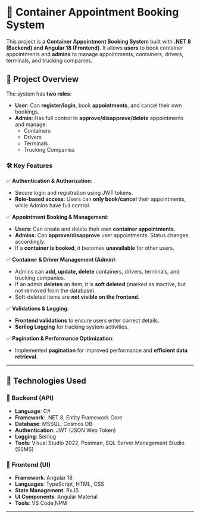 # 🚢 Container Appointment Booking System

This project is a **Container Appointment Booking System** built with **.NET 8 (Backend) and Angular 18 (Frontend)**. It allows **users** to book container appointments and **admins** to manage appointments, containers, drivers, terminals, and trucking companies.

## 📌 Project Overview

The system has **two roles**:
- **User**: Can **register/login**, book **appointments**, and cancel their own bookings.
- **Admin**: Has full control to **approve/disapprove/delete** appointments and manage:
  - Containers
  - Drivers
  - Terminals
  - Trucking Companies

### 🛠 **Key Features**
✅ **Authentication & Authorization**:  
- Secure login and registration using JWT tokens.  
- **Role-based access**: Users can **only book/cancel** their appointments, while Admins have full control.  

✅ **Appointment Booking & Management**:  
- **Users**: Can create and delete their own **container appointments**.  
- **Admins**: Can **approve/disapprove** user appointments. Status changes accordingly.  
- If a **container is booked**, it becomes **unavailable** for other users.  

✅ **Container & Driver Management (Admin)**:  
- Admins can **add, update, delete** containers, drivers, terminals, and trucking companies.  
- If an admin **deletes** an item, it is **soft deleted** (marked as inactive, but not removed from the database).  
- Soft-deleted items are **not visible on the frontend**.  

✅ **Validations & Logging**:  
- **Frontend validations** to ensure users enter correct details.  
- **Serilog Logging** for tracking system activities.  

✅ **Pagination & Performance Optimization**:  
- Implemented **pagination** for improved performance and **efficient data retrieval**.  

---

## 🚀 **Technologies Used**
### 🔹 Backend (API)
- **Language**: C#
- **Framework**: .NET 8, Entity Framework Core
- **Database**: MSSQL, Cosmos DB
- **Authentication**: JWT (JSON Web Token)
- **Logging**: Serilog
- **Tools**: Visual Studio 2022, Postman, SQL Server Management Studio (SSMS)

### 🔹 Frontend (UI)
- **Framework**: Angular 18
- **Languages**: TypeScript, HTML, CSS
- **State Management**: RxJS
- **UI Components**: Angular Material
- **Tools**: VS Code,NPM

---

